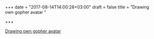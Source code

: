 +++
date = "2017-08-14T14:00:28+03:00"
draft = false
title = "Drawing own gopher avatar  "

+++

<p><a href="https://fntlnz.wtf/post/drawing-own-gopher/">Drawing own gopher avatar  </a></p>

